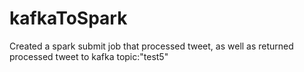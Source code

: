# kafkaToSpark
Created a spark submit job that processed tweet, as well as returned processed tweet to kafka topic:"test5"
